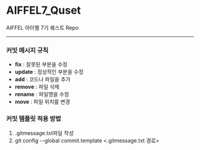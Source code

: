# AIFFEL7_Quset
AIFFEL 아이펠 7기 퀘스트 Repo

---

### 커밋 메시지 규칙

- **fix** : 잘못된 부분을 수정
- **update** : 정상적인 부분을 수정
- **add** : 코드나 파일을 추가
- **remove** : 파일 삭제
- **rename** : 파일명을 수정
- **move** : 파일 위치를 변경


### 커밋 템플릿 적용 방법

1. .gitmessage.txt파일 작성
2. git config --global commit.template <.gitmessage.txt 경로>
